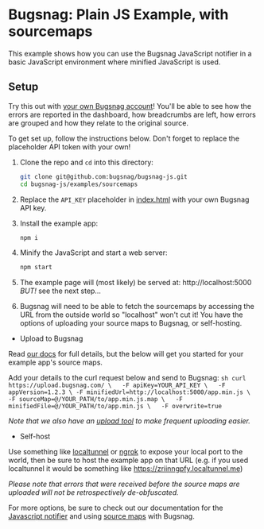 # Bugsnag: Plain JS Example, with sourcemaps

This example shows how you can use the Bugsnag JavaScript notifier in a basic
JavaScript environment where minified JavaScript is used.

## Setup

Try this out with [your own Bugsnag account](https://app.bugsnag.com/user/new)!
You'll be able to see how the errors are reported in the dashboard, how breadcrumbs
are left, how errors are grouped and how they relate to the original source.

To get set up, follow the instructions below. Don't forget to replace the placeholder
API token with your own!

1. Clone the repo and `cd` into this directory:
    ```sh
    git clone git@github.com:bugsnag/bugsnag-js.git
    cd bugsnag-js/examples/sourcemaps
    ```

1. Replace the `API_KEY` placeholder in [index.html](index.html) with your own Bugsnag API key.

1. Install the example app:
    ```sh
    npm i
    ```

1. Minify the JavaScript and start a web server:
    ```sh
    npm start
    ```
1. The example page will (most likely) be served at: http://localhost:5000 _BUT!_ see the next step…

1. Bugsnag will need to be able to fetch the sourcemaps by accessing the URL from the outside world so "localhost" won't cut it!  You have the options of uploading your source maps to Bugsnag, or self-hosting.

* Upload to Bugsnag

Read [our docs](https://docs.bugsnag.com/api/js-source-map-upload/) for full details, but the below will get you started for your example app's source maps.

Add your details to the curl request below and send to Bugsnag:
    ```sh
    curl https://upload.bugsnag.com/ \  
        -F apiKey=YOUR_API_KEY \  
        -F appVersion=1.2.3 \
        -F minifiedUrl=http://localhost:5000/app.min.js \  
        -F sourceMap=@/YOUR_PATH/to/app.min.js.map \  
        -F minifiedFile=@/YOUR_PATH/to/app.min.js \  
        -F overwrite=true  
    ```

*Note that we also have an [upload tool](https://docs.bugsnag.com/platforms/browsers/js/source-maps/#upload-tool) to make frequent uploading easier.*

* Self-host

Use something like [localtunnel](https://localtunnel.github.io/www/) or [ngrok](https://ngrok.com/) to expose your local port to the world, then be sure to host the example app on that URL (e.g. if you used localtunnel it would be something like https://zriinngpfy.localtunnel.me)

*Please note that errors that were received before the source maps are uploaded will not be retrospectively de-obfuscated.*


For more options, be sure to check out our documentation for the [Javascript notifier](https://docs.bugsnag.com/platforms/browsers/js/)  and using [source maps](https://docs.bugsnag.com/platforms/browsers/js/source-maps/) with Bugsnag.
